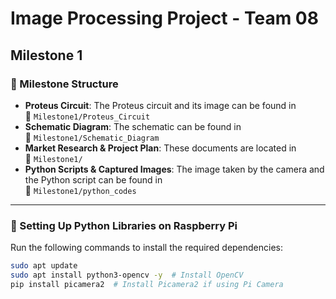 # Image Processing Project - Team 08

## Milestone 1

### 🔹 Milestone Structure
- **Proteus Circuit**: The Proteus circuit and its image can be found in  
  📂 `Milestone1/Proteus_Circuit`
- **Schematic Diagram**: The schematic can be found in  
  📂 `Milestone1/Schematic_Diagram`
- **Market Research & Project Plan**: These documents are located in  
  📂 `Milestone1/`
- **Python Scripts & Captured Images**: The image taken by the camera and the Python script can be found in  
  📂 `Milestone1/python_codes`

---

### 🔹 Setting Up Python Libraries on Raspberry Pi

Run the following commands to install the required dependencies:

```bash
sudo apt update
sudo apt install python3-opencv -y  # Install OpenCV
pip install picamera2  # Install Picamera2 if using Pi Camera

